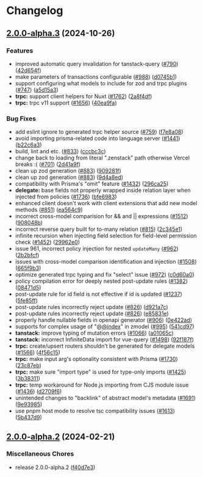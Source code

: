 # Changelog

## [2.0.0-alpha.3](https://github.com/Qodestackr/zenstack/compare/v2.0.0-alpha.2...v2.0.0-alpha.3) (2024-10-26)


### Features

* improved automatic query invalidation for tanstack-query ([#790](https://github.com/Qodestackr/zenstack/issues/790)) ([42d654f](https://github.com/Qodestackr/zenstack/commit/42d654fcfaa40b09fde578db79792c69e1e3b908))
* make parameters of transactions configurable ([#988](https://github.com/Qodestackr/zenstack/issues/988)) ([d0745b1](https://github.com/Qodestackr/zenstack/commit/d0745b149a5ce6abfef546de0b9243ddc4f6e765))
* support configuring what models to include for zod and trpc plugins ([#747](https://github.com/Qodestackr/zenstack/issues/747)) ([a5d15a3](https://github.com/Qodestackr/zenstack/commit/a5d15a30e7a22a3e875cc974391feb9ad6da7646))
* **trpc:** support client helpers for Nuxt ([#1762](https://github.com/Qodestackr/zenstack/issues/1762)) ([2a8f4df](https://github.com/Qodestackr/zenstack/commit/2a8f4dfe8e3ca007f30a9b05c4851f0988d5eab2))
* **trpc:** trpc v11 support ([#1656](https://github.com/Qodestackr/zenstack/issues/1656)) ([40ea9fa](https://github.com/Qodestackr/zenstack/commit/40ea9fa1c040256f29a1245a72aeed879f502615))


### Bug Fixes

* add eslint ignore to generated trpc helper source ([#759](https://github.com/Qodestackr/zenstack/issues/759)) ([f7e8a08](https://github.com/Qodestackr/zenstack/commit/f7e8a08987da4f6af3ad5058209cdc22720dce8f))
* avoid importing prisma-related code into language server ([#1441](https://github.com/Qodestackr/zenstack/issues/1441)) ([b22c6a3](https://github.com/Qodestackr/zenstack/commit/b22c6a3ce238ec766d910f23e83aea4e8f10c05d))
* build, lint and etc. ([#833](https://github.com/Qodestackr/zenstack/issues/833)) ([cccbc3c](https://github.com/Qodestackr/zenstack/commit/cccbc3c82ad522d40bc76ad7b84b1305d378b1db))
* change back to loading from literal ".zenstack" path otherwise Vercel breaks :( ([#701](https://github.com/Qodestackr/zenstack/issues/701)) ([2d41a9f](https://github.com/Qodestackr/zenstack/commit/2d41a9fcffab2fa228356a5cc45b4c2ecd62fd63))
* clean up zod generation ([#883](https://github.com/Qodestackr/zenstack/issues/883)) ([909281f](https://github.com/Qodestackr/zenstack/commit/909281f8090734322c0cab09d0187b6b5e813c9a))
* clean up zod generation ([#883](https://github.com/Qodestackr/zenstack/issues/883)) ([9d4a8ed](https://github.com/Qodestackr/zenstack/commit/9d4a8ede7d42d1966fd5a12d64a5992092f4bc7d))
* compatibility with Prisma's "omit" feature ([#1432](https://github.com/Qodestackr/zenstack/issues/1432)) ([296ca25](https://github.com/Qodestackr/zenstack/commit/296ca259c8dd3e38fa988378df4a9e351a11b20b))
* **delegate:** base fields not properly wrapped inside relation layer when injected from policies ([#1736](https://github.com/Qodestackr/zenstack/issues/1736)) ([bfe6983](https://github.com/Qodestackr/zenstack/commit/bfe698390c689dbe4350f7989cc6a1974ff1aad5))
* enhanced client doesn't work with client extensions that add new model methods ([#851](https://github.com/Qodestackr/zenstack/issues/851)) ([ea564c9](https://github.com/Qodestackr/zenstack/commit/ea564c93e9ca2a888c0e53216633d66c733f6beb))
* incorrect cross-model comparision for && and || expressions ([#1512](https://github.com/Qodestackr/zenstack/issues/1512)) ([908048b](https://github.com/Qodestackr/zenstack/commit/908048b01430ff6552e8df558d5b5905136ea5cc))
* incorrect reverse query built for to-many relation ([#815](https://github.com/Qodestackr/zenstack/issues/815)) ([2c345e1](https://github.com/Qodestackr/zenstack/commit/2c345e1d4fe7274b7a08c1178afccede1d694327))
* infinite recursion when injecting field selection for field-level permission check ([#1452](https://github.com/Qodestackr/zenstack/issues/1452)) ([29962e0](https://github.com/Qodestackr/zenstack/commit/29962e0b48a73ae6d42f43f2575048ba9cf6a953))
* issue 961, incorrect policy injection for nested `updateMany` ([#962](https://github.com/Qodestackr/zenstack/issues/962)) ([2b2bfcf](https://github.com/Qodestackr/zenstack/commit/2b2bfcff965f9a70ff2764e6fbc7613b6f061685))
* issues with cross-model comparison identification and injection ([#1508](https://github.com/Qodestackr/zenstack/issues/1508)) ([665f9b3](https://github.com/Qodestackr/zenstack/commit/665f9b33b58acc5170c4ccb8e73be525fbb89734))
* optimize generated trpc typing and fix "select" issue ([#972](https://github.com/Qodestackr/zenstack/issues/972)) ([c0d60a0](https://github.com/Qodestackr/zenstack/commit/c0d60a00eac9392cb061927126a41a5287467289))
* policy compilation error for deeply nested post-update rules ([#1382](https://github.com/Qodestackr/zenstack/issues/1382)) ([08471d5](https://github.com/Qodestackr/zenstack/commit/08471d5e0932bf696e8b6929c4490f191710060d))
* post-update rule for id field is not effective if id is updated ([#1237](https://github.com/Qodestackr/zenstack/issues/1237)) ([5fe85ff](https://github.com/Qodestackr/zenstack/commit/5fe85ffa50d012c65db542602448d5522b71ef9b))
* post-update rules incorrectly reject update ([#826](https://github.com/Qodestackr/zenstack/issues/826)) ([d921a7c](https://github.com/Qodestackr/zenstack/commit/d921a7ca6bef0341ccf5bc50e195156695129e7f))
* post-update rules incorrectly reject update ([#826](https://github.com/Qodestackr/zenstack/issues/826)) ([e85831e](https://github.com/Qodestackr/zenstack/commit/e85831e98d08a433febb5a8fecf8d539150ced08))
* properly handle nullable fields in openapi generator ([#906](https://github.com/Qodestackr/zenstack/issues/906)) ([0e422ad](https://github.com/Qodestackr/zenstack/commit/0e422adf1a7f274b850eeba09ef1781b13ce9f1b))
* supports for complex usage of "@[@index](https://github.com/index)" in zmodel ([#995](https://github.com/Qodestackr/zenstack/issues/995)) ([541cd97](https://github.com/Qodestackr/zenstack/commit/541cd973081cbbf2d9e2e571ee8f971bc859150c))
* **tanstack:** improve typing of mutation errors ([#1066](https://github.com/Qodestackr/zenstack/issues/1066)) ([a01065c](https://github.com/Qodestackr/zenstack/commit/a01065c0aa791d6591776b908f3e1e3c4d21424b))
* **tanstack:** incorrect InfiniteData import for vue-query ([#1498](https://github.com/Qodestackr/zenstack/issues/1498)) ([92f187f](https://github.com/Qodestackr/zenstack/commit/92f187f9190517df5baca795f12386c12c6694e9))
* **trpc:** create/upsert routers shouldn't be generated for delegate models ([#1566](https://github.com/Qodestackr/zenstack/issues/1566)) ([4f56c15](https://github.com/Qodestackr/zenstack/commit/4f56c156fb95528ea9f60a04a4264f81489a5978))
* **trpc:** make input arg's optionality consistent with Prisma ([#1730](https://github.com/Qodestackr/zenstack/issues/1730)) ([23c87eb](https://github.com/Qodestackr/zenstack/commit/23c87eb6d8bb8d2d7d2fd00436453c9d612feaba))
* **trpc:** make sure "import type" is used for type-only imports ([#1425](https://github.com/Qodestackr/zenstack/issues/1425)) ([3b38311](https://github.com/Qodestackr/zenstack/commit/3b38311e049761c226791224afab07fae21edd1f))
* **trpc:** temp workaround for Node.js importing from CJS module issue ([#1436](https://github.com/Qodestackr/zenstack/issues/1436)) ([d2709f6](https://github.com/Qodestackr/zenstack/commit/d2709f6a597c91015985188d435d26c799d514d1))
* unintended changes to "backlink" of abstract model's metadata ([#1691](https://github.com/Qodestackr/zenstack/issues/1691)) ([9e93985](https://github.com/Qodestackr/zenstack/commit/9e93985589abc4d22eba433b7927193b4fd405a6))
* use pnpm host mode to resolve tsc compatibility issues ([#1613](https://github.com/Qodestackr/zenstack/issues/1613)) ([5b437d9](https://github.com/Qodestackr/zenstack/commit/5b437d9b6225cceb51a1cdbcf65ff340dadac931))

## [2.0.0-alpha.2](https://github.com/zenstackhq/zenstack/compare/v2.0.0-alpha.1...v2.0.0-alpha.2) (2024-02-21)


### Miscellaneous Chores

* release 2.0.0-alpha.2 ([f40d7e3](https://github.com/zenstackhq/zenstack/commit/f40d7e3718d4210137a2e131d28b5491d065b914))
